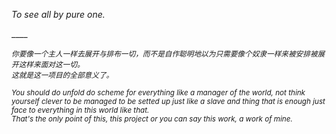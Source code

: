 *To see all by pure one.*

 \____

<sup>*你要像一个主人一样去展开与排布一切，而不是自作聪明地以为只需要像个奴隶一样来被安排被展开这样来面对这一切。* </sup>  
<sub>*这就是这一项目的全部意义了。* </sub>  

<sup>*You should do unfold do scheme for everything like a manager of the world, not think yourself clever to be managed to be setted up just like a slave and thing that is enough just face to everything in this world like that.* </sup>  
<sub>*That's the only point of this, this project or you can say this work, a work of mine.* </sub>  

